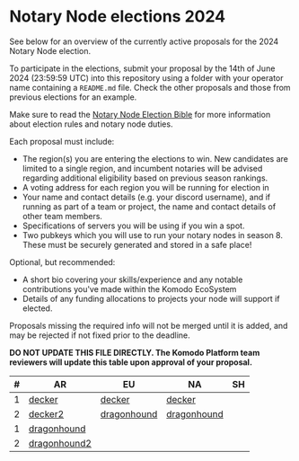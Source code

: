 # Notary Node elections 2024

See below for an overview of the currently active proposals for the 2024 Notary Node election.

To participate in the elections, submit your proposal by the 14th of June 2024 (23:59:59 UTC) into this repository using a folder with your operator name containing a `README.md` file. Check the other proposals and those from previous elections for an example.

Make sure to read the [Notary Node Election Bible](https://github.com/KomodoPlatform/dPoW/blob/dev/doc/bible.md) for more information about election rules and notary node duties.

Each proposal must include:
- The region(s) you are entering the elections to win. New candidates are limited to a single region, and incumbent notaries will be advised regarding additional eligibility based on previous season rankings.
- A voting address for each region you will be running for election in
- Your name and contact details (e.g. your discord username), and if running as part of a team or project, the name and contact details of other team members. 
- Specifications of servers you will be using if you win a spot.
- Two pubkeys which you will use to run your notary nodes in season 8. These must be securely generated and stored in a safe place!

Optional, but recommended:
- A short bio covering your skills/experience and any notable contributions you've made within the Komodo EcoSystem
- Details of any funding allocations to projects your node will support if elected.

Proposals missing the required info will not be merged until it is added, and may be rejected if not fixed prior to the deadline.

**DO NOT UPDATE THIS FILE DIRECTLY. The Komodo Platform team reviewers will update this table upon approval of your proposal.**

| #  | AR                                                                         |  EU                                                                       | NA                                                               | SH                                                             |
| -- | ---------------------------------------------------------------------------|---------------------------------------------------------------------------|------------------------------------------------------------------| ---------------------------------------------------------------|
| 1  | [decker](decker/README.md "RKrbBiMcmNDaBkYpSja4MbaKzizay6LisW")            | [decker](decker/README.md "RTNoubB1yEx6mG7eNzaZv6TQVUbowamKAv")           | [decker](decker/README.md "RWLtG5n97g5dJFvn9zhxU7QBvTmJ2BqKyw")  |                                                                |
| 2  | [decker2](decker/README.md "RNNFGdQtFQUa4CEeEqxF524P9putjxtb7d")           | [dragonhound](dragonhound/README.md "RTj2SYWR7AM5fGN1RHSatpnmHSwyNsvz1p") | [dragonhound](dragonhound/README.md "RKpigLeT5rgXy31yubpgWcJ91i1TZbZg5h") |                                                       |
| 1  | [dragonhound](dragonhound/README.md "RT3PBi6wBLvUySxtykehejsVTLKgCEwbzu")  |                                                                           |                                                                  |                                                                |
| 2  | [dragonhound2](dragonhound/README.md "RNFXanBgn2pYmiQo1eyJCQQEgDLFPhMKA7") |                                                                           |                                                                  |                                                                |
